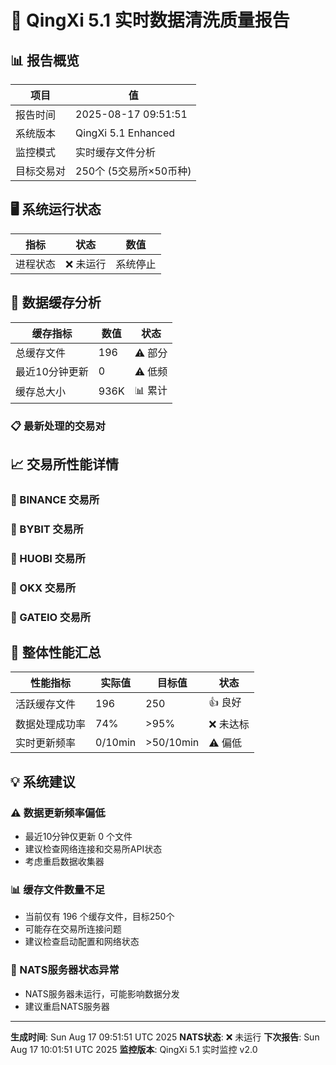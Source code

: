 # 🚀 QingXi 5.1 实时数据清洗质量报告

## 📊 报告概览

| 项目 | 值 |
|------|-----|
| 报告时间 | 2025-08-17 09:51:51 |
| 系统版本 | QingXi 5.1 Enhanced |
| 监控模式 | 实时缓存文件分析 |
| 目标交易对 | 250个 (5交易所×50币种) |

## 🖥️ 系统运行状态

| 指标 | 状态 | 数值 |
|------|------|------|
| 进程状态 | ❌ 未运行 | 系统停止 |

## 📁 数据缓存分析

| 缓存指标 | 数值 | 状态 |
|----------|------|------|
| 总缓存文件 | 196 | ⚠️ 部分 |
| 最近10分钟更新 | 0 | ⚠️ 低频 |
| 缓存总大小 | 936K | 📊 累计 |

### 📋 最新处理的交易对



## 📈 交易所性能详情

### 🏪 BINANCE 交易所

### 🏪 BYBIT 交易所

### 🏪 HUOBI 交易所

### 🏪 OKX 交易所

### 🏪 GATEIO 交易所

## 🎯 整体性能汇总

| 性能指标 | 实际值 | 目标值 | 状态 |
|----------|--------|--------|------|
| 活跃缓存文件 | 196 | 250 | 👍 良好 |
| 数据处理成功率 | 74% | >95% | ❌ 未达标 |
| 实时更新频率 | 0/10min | >50/10min | ⚠️ 偏低 |

## 💡 系统建议

### ⚠️ 数据更新频率偏低
- 最近10分钟仅更新 0 个文件
- 建议检查网络连接和交易所API状态
- 考虑重启数据收集器

### 📊 缓存文件数量不足
- 当前仅有 196 个缓存文件，目标250个
- 可能存在交易所连接问题
- 建议检查启动配置和网络状态

### 🔗 NATS服务器状态异常
- NATS服务器未运行，可能影响数据分发
- 建议重启NATS服务器

---

**生成时间**: Sun Aug 17 09:51:51 UTC 2025
**NATS状态**: ❌ 未运行
**下次报告**: Sun Aug 17 10:01:51 UTC 2025
**监控版本**: QingXi 5.1 实时监控 v2.0
